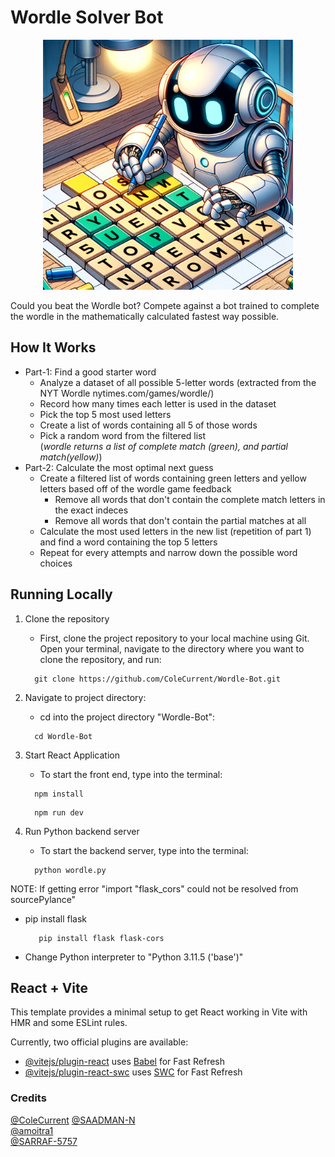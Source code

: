 # Wordle Solver Bot
<p align="center">
  <img width="400" src="/public/robot-solving-wordle.png" alt="Wordle Logo">
</p>

Could you beat the Wordle bot? Compete against a bot trained to complete the wordle in the mathematically calculated fastest way possible.


## How It Works
* Part-1: Find a good starter word
  - Analyze a dataset of all possible 5-letter words (extracted from the NYT Wordle nytimes.com/games/wordle/)
  - Record how many times each letter is used in the dataset
  - Pick the top 5 most used letters
  - Create a list of words containing all 5 of those words
  - Pick a random word from the filtered list  
(*wordle returns a list of complete match (green), and partial match(yellow)*)
* Part-2: Calculate the most optimal next guess
  - Create a filtered list of words containing green letters and yellow letters based off of the wordle game feedback
    - Remove all words that don't contain the complete match letters in the exact indeces
    - Remove all words that don't contain the partial matches at all
  - Calculate the most used letters in the new list (repetition of part 1) and find a word containing the top 5 letters
  - Repeat for every attempts and narrow down the possible word choices


## Running Locally
1) Clone the repository
    * First, clone the project repository to your local machine using Git. Open your terminal, navigate to the directory where you want to clone the repository, and run:

    ```
      git clone https://github.com/ColeCurrent/Wordle-Bot.git
    ```

3) Navigate to project directory:
    * cd into the project directory "Wordle-Bot":

    ```
      cd Wordle-Bot
    ```

5) Start React Application
    * To start the front end, type into the terminal:
    ```
      npm install
    ```
    ```
      npm run dev
    ```

6) Run Python backend server
    * To start the backend server, type into the terminal:

    ```
      python wordle.py
    ```

NOTE: If getting error "import "flask_cors" could not be resolved from sourcePylance"
 * pip install flask
   ```
      pip install flask flask-cors
   ```
 * Change Python interpreter to "Python 3.11.5 ('base')"
    
## React + Vite

This template provides a minimal setup to get React working in Vite with HMR and some ESLint rules.

Currently, two official plugins are available:

- [@vitejs/plugin-react](https://github.com/vitejs/vite-plugin-react/blob/main/packages/plugin-react/README.md) uses [Babel](https://babeljs.io/) for Fast Refresh
- [@vitejs/plugin-react-swc](https://github.com/vitejs/vite-plugin-react-swc) uses [SWC](https://swc.rs/) for Fast Refresh





### Credits
[@ColeCurrent](https://github.com/ColeCurrent) 
[@SAADMAN-N](https://github.com/SAADMAN-N)   
[@amoitra1](https://github.com/amoitra1)  
[@SARRAF-5757](https://github.com/SARRAF-5757)  

